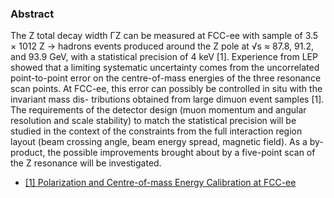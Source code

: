 ### Abstract

The Z total decay width ΓZ can be measured at FCC-ee with sample of 3.5 × 1012 Z → hadrons events produced around the Z pole at √s ≈ 87.8, 91.2, and 93.9 GeV, with a statistical precision of 4 keV [1]. Experience from LEP showed that a limiting systematic uncertainty comes from the uncorrelated point-to-point error on the centre-of-mass energies of the three resonance scan points. At FCC-ee, this error can possibly be controlled in situ with the invariant mass dis- tributions obtained from large dimuon event samples [1]. The requirements of the detector design (muon momentum and angular resolution and scale stability) to match the statistical precision will be studied in the context of the constraints from the full interaction region layout (beam crossing angle, beam energy spread, magnetic field). As a by-product, the possible improvements brought about by a five-point scan of the Z resonance will be investigated.

- [[1] Polarization and Centre-of-mass Energy Calibration at FCC-ee](https://arxiv.org/abs/1909.12245)

